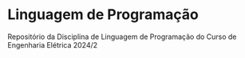 # Linguagem de Programação
Repositório da Disciplina de Linguagem de Programação do Curso de Engenharia Elétrica 2024/2
